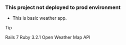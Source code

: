 ### This project not deployed to prod environment

- This is basic weather app.

> [!TIP]
> Rails 7
> Ruby 3.2.1
> Open Weather Map API
